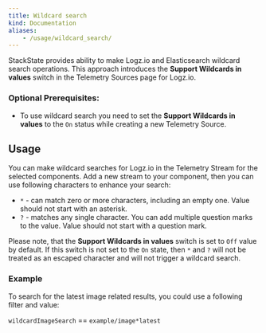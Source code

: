 ```yaml
---
title: Wildcard search
kind: Documentation
aliases:
    - /usage/wildcard_search/
---
```


StackState provides ability to make Logz.io and Elasticsearch wildcard search operations. This approach introduces the __Support Wildcards in values__ switch in the Telemetry Sources page for Logz.io.

### Optional Prerequisites:

* To use wildcard search you need to set the __Support Wildcards in values__ to the `On` status while creating a new Telemetry Source.

## Usage

You can make wildcard searches for Logz.io in the Telemetry Stream for the selected components. Add a new stream to your component, then you can use following characters to enhance your search:

* `*` - can match zero or more characters, including an empty one. Value should not start with an asterisk.
* `?` - matches any single character. You can add multiple question marks to the value. Value should not start with a question mark.

Please note, that the __Support Wildcards in values__ switch is set to `Off` value by default. If this switch is not set to the `On` state, then `*` and `?` will not be treated as an escaped character and will not trigger a wildcard search.

### Example

To search for the latest image related results, you could use a following filter and value:

`wildcardImageSearch` == `example/image*latest`

